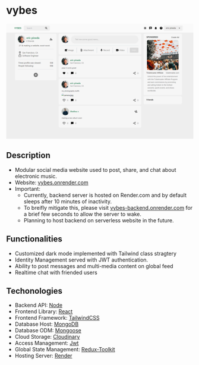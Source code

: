 # vybes
![vybes Hero](./public/readme/vybes-hero.png)

## Description
- Modular social media website used to post, share, and chat about electronic music.
- Website: [vybes.onrender.com](https://vybes.onrender.com)
- Important: 
    - Currently, backend server is hosted on Render.com and by default sleeps after 10 minutes of inactivity.
    - To breifly mitigate this, please visit [vybes-backend.onrender.com](https://vybes-backend.onrender.com) for a brief few seconds to allow the server to wake. 
    - Planning to host backend on serverless website in the future.

## Functionalities
- Customized dark mode implemented with Tailwind class stragtery
- Identity Management served with JWT authentication.
- Ability to post messages and multi-media content on global feed
- Realtime chat with friended users 

## Techonologies
- Backend API: [Node](https://nodejs.org/en)
- Frontend Library: [React](https://tailwindcss.com/)
- Frontend Framework: [TailwindCSS](https://tailwindcss.com/)
- Database Host: [MongoDB](https://www.mongodb.com/)
- Database ODM: [Mongoose](https://mongoosejs.com/docs/)
- Cloud Storage: [Cloudinary](https://cloudinary.com/)
- Access Management: [Jwt](https://jwt.io/) 
- Global State Management: [Redux-Toolkit](https://redux-toolkit.js.org/)
- Hosting Server: [Render](https://render.com/)
